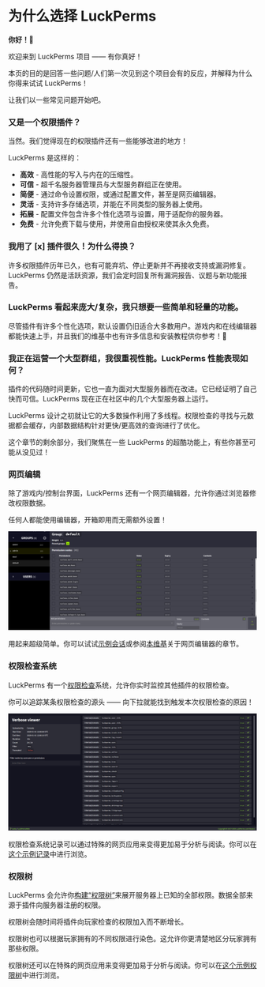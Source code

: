 # 为什么选择 LuckPerms

**你好！**👋

欢迎来到 LuckPerms 项目 —— 有你真好！

本页的目的是回答一些问题/人们第一次见到这个项目会有的反应，并解释为什么你得来试试 LuckPerms！

让我们以一些常见问题开始吧。

### 又是一个权限插件？

当然。我们觉得现在的权限插件还有一些能够改进的地方！

LuckPerms 是这样的：

* **高效** - 高性能的写入与内在的压缩性。
* **可信** - 超千名服务器管理员与大型服务群组正在使用。
* **简便** - 通过命令设置权限，或通过配置文件，甚至是网页编辑器。
* **灵活** - 支持许多存储选项，并能在不同类型的服务器上使用。
* **拓展** - 配置文件包含许多个性化选项与设置，用于适配你的服务器。
* **免费** - 允许免费下载与使用，并使用自由授权来使其永久免费。

### 我用了 [x] 插件很久！为什么得换？

许多权限插件历年已久，也有可能弃坑、停止更新并不再接收支持或漏洞修复。    
LuckPerms 仍然是活跃资源，我们会定时回复所有漏洞报告、议题与新功能报告。

### LuckPerms 看起来庞大/复杂，我只想要一些简单和轻量的功能。

尽管插件有许多个性化选项，默认设置仍旧适合大多数用户。游戏内和在线编辑器都能快速上手，并且我们的维基中也有许多信息和安装教程供你参考！🎉

### 我正在运营一个大型群组，我很重视性能。LuckPerms 性能表现如何？

插件的代码随时间更新，它也一直为面对大型服务器而在改进。它已经证明了自己快而可信。LuckPerms 现在正在社区中的几个大型服务器上运行。

LuckPerms 设计之初就让它的大多数操作利用了多线程。权限检查的寻找与元数据都会缓存，内部数据结构针对更快/更高效的查询进行了优化。

这个章节的剩余部分，我们聚焦在一些 LuckPerms 的超酷功能上，有些你甚至可能从没见过！

### 网页编辑

除了游戏内/控制台界面，LuckPerms 还有一个网页编辑器，允许你通过浏览器修改权限数据。

任何人都能使用编辑器，开箱即用而无需额外设置！

![](images/whyluckperms-1.png)

用起来超级简单。你可以试试[示例会话](https://luckperms.net/editor/demo)或参阅[本维基](https://luckperms.net/wiki/Web-Editor)关于网页编辑器的章节。

### 权限检查系统

LuckPerms 有一个[权限检查](https://luckperms.net/wiki/Verbose)系统，允许你实时监控其他插件的权限检查。

你可以追踪某条权限检查的源头 —— 向下拉就能找到触发本次权限检查的原因！

![](images/whyluckperms-2.png)

权限检查系统记录可以通过特殊的网页应用来变得更加易于分析与阅读。你可以在[这个示例记录](https://luckperms.net/verbose/demo)中进行浏览。

### 权限树

LuckPerms 会允许你[构建“权限树”](command-usage.general.md#lp-tree-范围-玩家)来展开服务器上已知的全部权限。数据全部来源于插件向服务器注册的权限。

权限树会随时间将插件向玩家检查的权限加入而不断增长。

权限树也可以根据玩家拥有的不同权限进行染色。这允许你更清楚地区分玩家拥有那些权限。

权限树还可以在特殊的网页应用来变得更加易于分析与阅读。你可以在[这个示例权限树](https://luckperms.net/treeview)中进行浏览。